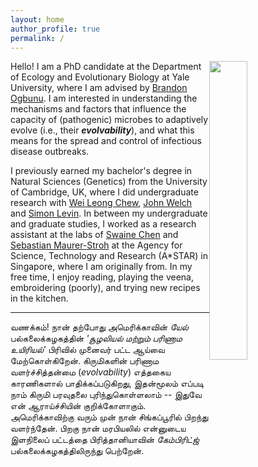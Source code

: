 ```yaml
---
layout: home
author_profile: true
permalink: /
---
```


<img src="https://swathi-nm.github.io/headshot.jpg" width="35%" align="right" style="margin: 0px 10px 10px 0px;" />

Hello! I am a PhD candidate at the Department of Ecology and Evolutionary Biology at Yale University, where I am advised by [Brandon Ogbunu](https://ogbunulab.yale.edu/). I am interested in understanding the mechanisms and factors that influence the capacity of (pathogenic) microbes to adaptively evolve (i.e., their _**evolvability**_), and what this means for the spread and control of infectious disease outbreaks.

I previously earned my bachelor's degree in Natural Sciences (Genetics) from the University of Cambridge, UK, where I did undergraduate research with [Wei Leong Chew](https://chewlab.github.io/), [John Welch](https://www.welch.gen.cam.ac.uk/GroupPage/Home.html) and [Simon Levin](https://slevin.princeton.edu/). In between my undergraduate and graduate studies, I worked as a research assistant at the labs of [Swaine Chen](https://swainechen.github.io/) and [Sebastian Maurer-Stroh](https://www.a-star.edu.sg/idlabs/about-us/people/our-investigators/Sebastianms) at the Agency for Science, Technology and Research (A*STAR) in Singapore, where I am originally from. In my free time, I enjoy reading, playing the veena, embroidering (poorly), and trying new recipes in the kitchen.

---

வணக்கம்! நான் தற்போது அமெரிக்காவின் _யேல்_  பல்கலைக்கழகத்தின் _'சூழலியல் மற்றும் பரிணாம உயிரியல்'_ பிரிவில் முனைவர் பட்ட ஆய்வை மேற்கொள்கிறேன். கிருமிகளின் பரிணாம வளர்ச்சித்தன்மை (_evolvability_) எத்தகைய காரணிகளால் பாதிக்கப்படுகிறது, இதன்மூலம் எப்படி நாம் கிருமி பரவுதலை புரிந்துகொள்ளலாம் -- இதுவே என் ஆராய்ச்சியின் குறிக்கோளாகும். அமெரிக்காவிற்கு வரும் முன் நான் சிங்கப்பூரில் பிறந்து வளர்ந்தேன். பிறகு நான் மரபியலில் என்னுடைய இளநிலைப் பட்டத்தை பிரித்தானியாவின் _கேம்பிரிட்ஜ்_ பல்கலைக்கழகத்திலிருந்து பெற்றேன்.


